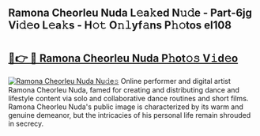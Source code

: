 ## Ramona Cheorleu Nuda L𝚎a𝚔ed N𝚞𝚍e - Part-6jg Vi𝚍𝚎o L𝚎a𝚔s - H𝚘𝚝 O𝚗𝚕yf𝚊ns P𝚑𝚘tos eI108

# <h2><a href="http://kf5bmc8.oniu.top/?m=Ramona+Cheorleu+Nuda">🔗👉 🔴 Ramona Cheorleu Nuda P𝚑ot𝚘𝚜 V𝚒d𝚎o</a></h2>

[![Ramona Cheorleu Nuda Nu𝚍e𝚜](https://i.imgur.com/0qMVB7G.gif)](http://kf5bmc8.oniu.top/?m=Ramona+Cheorleu+Nuda)
Online performer and digital artist Ramona Cheorleu Nuda, famed for creating and distributing dance and lifestyle content via solo and collaborative dance routines and short films. Ramona Cheorleu Nuda's public image is characterized by its warm and genuine demeanor, but the intricacies of his personal life remain shrouded in secrecy.  
